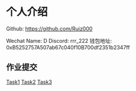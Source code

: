# 个人介绍

Github: https://github.com/Ruiz000

Wechat Name: D
Discord: rrr_222
钱包地址: 0xB5252757A507ab67c040f10B700df2351b2347ff

## 作业提交
[Task1](https://github.com/Ruiz000/bootcamp-task1)
[Task2](https://github.com/Ruiz000/bootcamp-task2)
[Task3](https://github.com/Ruiz000/bootcamp-task3)


